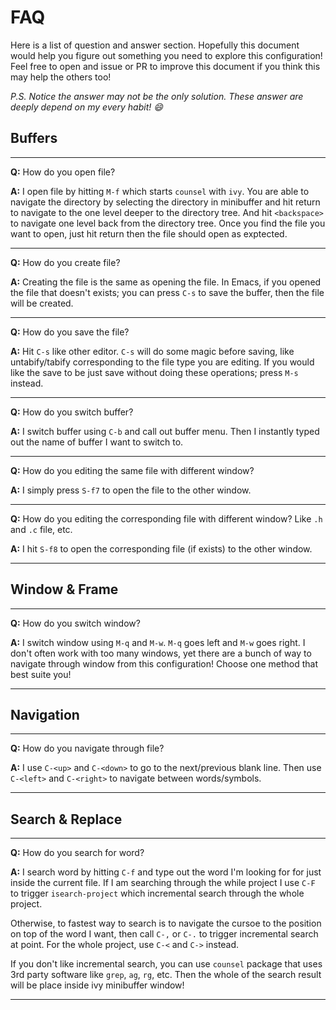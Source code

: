 # FAQ

Here is a list of question and answer section. Hopefully this document
would help you figure out something you need to explore this configuration!
Feel free to open and issue or PR to improve this document if you think this 
may help the others too!

*P.S. Notice the answer may not be the only solution. These answer are deeply
depend on my every habit! :smile:*

## Buffers

---

**Q:** How do you open file?

**A:** I open file by hitting `M-f` which starts `counsel` with `ivy`. You are able to navigate the directory by selecting
the directory in minibuffer and hit return to navigate to the one level deeper to the directory tree. And hit `<backspace>`
to navigate one level back from the directory tree. Once you find the file you want to open, just hit return then the file
should open as exptected.

---

**Q:** How do you create file?

**A:** Creating the file is the same as opening the file. In Emacs, if you opened the file that doesn't exists; you can press
`C-s` to save the buffer, then the file will be created.

---

**Q:** How do you save the file?

**A:** Hit `C-s` like other editor. `C-s` will do some magic before saving, like untabify/tabify corresponding to the file type
you are editing. If you would like the save to be just save without doing these operations; press `M-s` instead.

---

**Q:** How do you switch buffer?

**A:** I switch buffer using `C-b` and call out buffer menu. Then I instantly typed out the name of buffer I want to switch to.

---

**Q:** How do you editing the same file with different window?

**A:** I simply press `S-f7` to open the file to the other window.

---

**Q:** How do you editing the corresponding file with different window? Like `.h` and `.c` file, etc.

**A:** I hit `S-f8` to open the corresponding file (if exists) to the other window.

---

## Window & Frame

---

**Q:** How do you switch window?

**A:** I switch window using `M-q` and `M-w`. `M-q` goes left and `M-w` goes right. I don't often work with too many windows,
yet there are a bunch of way to navigate through window from this configuration! Choose one method that best suite you!

---

## Navigation

---

**Q:** How do you navigate through file?

**A:** I use `C-<up>` and `C-<down>` to go to the next/previous blank line. Then use `C-<left>` and `C-<right>` to navigate
between words/symbols.

---

## Search & Replace

---

**Q:** How do you search for word?

**A:** I search word by hitting `C-f` and type out the word I'm looking for for just inside the current file.
If I am searching through the while project I use `C-F` to trigger `isearch-project` which incremental search
through the whole project.

Otherwise, to fastest way to search is to navigate the cursoe to the position on top of the word I want, then call 
`C-,` or `C-.` to trigger incremental search at point. For the whole project, use `C-<` and `C->` instead.

If you don't like incremental search, you can use `counsel` package that uses 3rd party software like `grep`, `ag`, `rg`, etc.
Then the whole of the search result will be place inside ivy minibuffer window!

---
